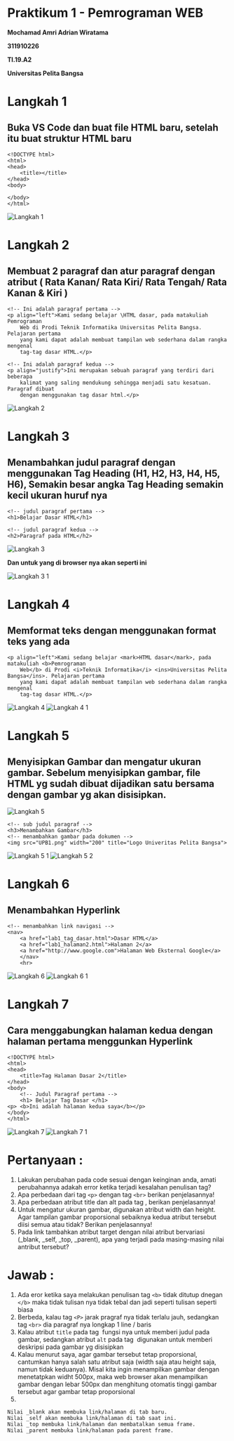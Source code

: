 # Praktikum 1 - Pemrograman WEB
<P> <B> Mochamad Amri Adrian Wiratama </B> </P> 
<P> <B> 311910226 </B> </P>
<P> <B> TI.19.A2 </B> </P>
<P> <B> Universitas Pelita Bangsa </B> </P>

# Langkah 1 

## Buka VS Code dan buat file HTML baru, setelah itu buat struktur HTML baru 
```
<!DOCTYPE html>
<html>
<head>
    <title></title>
</head>
<body>

</body>
</html>
```
![Langkah 1](https://user-images.githubusercontent.com/56380838/112936937-edebd900-9150-11eb-8d4e-e118f7614ca3.png)

# Langkah 2
## Membuat 2 paragraf dan atur paragraf dengan atribut ( Rata Kanan/ Rata Kiri/ Rata Tengah/ Rata Kanan & Kiri )
```
<!-- Ini adalah paragraf pertama -->
<p align="left">Kami sedang belajar \HTML dasar, pada matakuliah Pemrograman
    Web di Prodi Teknik Informatika Universitas Pelita Bangsa. Pelajaran pertama
    yang kami dapat adalah membuat tampilan web sederhana dalam rangka mengenal
    tag-tag dasar HTML.</p>

<!-- Ini adalah paragraf kedua -->
<p align="justify">Ini merupakan sebuah paragraf yang terdiri dari beberapa
    kalimat yang saling mendukung sehingga menjadi satu kesatuan. Paragraf dibuat
    dengan menggunakan tag dasar html.</p>
 ```
 ![Langkah 2](https://user-images.githubusercontent.com/56380838/112937164-62267c80-9151-11eb-9174-f6772f1f37f1.png)
 # Langkah 3
 ## Menambahkan judul paragraf dengan menggunakan Tag Heading (H1, H2, H3, H4, H5, H6), Semakin besar angka Tag Heading semakin kecil ukuran huruf nya
 ```
 <!-- judul paragraf pertama -->
<h1>Belajar Dasar HTML</h1>

<!-- judul paragraf kedua -->
<h2>Paragraf pada HTML</h2>
```
![Langkah 3](https://user-images.githubusercontent.com/56380838/112937451-dc570100-9151-11eb-868c-6a52b876844d.png)

<p> <b> Dan untuk yang di browser nya akan seperti ini </b> </p>

![Langkah 3 1](https://user-images.githubusercontent.com/56380838/112937463-df51f180-9151-11eb-96fd-eaf43aba2c8f.png)
# Langkah 4
## Memformat teks dengan menggunakan format teks yang ada
```
<p align="left">Kami sedang belajar <mark>HTML dasar</mark>, pada matakuliah <b>Pemrograman
    Web</b> di Prodi <i>Teknik Informatika</i> <ins>Universitas Pelita Bangsa</ins>. Pelajaran pertama
    yang kami dapat adalah membuat tampilan web sederhana dalam rangka mengenal
    tag-tag dasar HTML.</p>
```
![Langkah 4](https://user-images.githubusercontent.com/56380838/112939131-22619400-9155-11eb-99d4-ec05d6b50e9a.png)
![Langkah 4 1](https://user-images.githubusercontent.com/56380838/112939137-255c8480-9155-11eb-9597-594e2350517f.png)
# Langkah 5
## Menyisipkan Gambar dan mengatur ukuran gambar. Sebelum menyisipkan gambar, file HTML yg sudah dibuat dijadikan satu bersama dengan gambar yg akan disisipkan.
![Langkah 5](https://user-images.githubusercontent.com/56380838/112939407-9e5bdc00-9155-11eb-94ef-3df07698a2e1.png)
```
<!-- sub judul paragraf -->
<h3>Menambahkan Gambar</h3>
<!-- menambahkan gambar pada dokumen -->
<img src="UPB1.png" width="200" title="Logo Univeritas Pelita Bangsa">
```
![Langkah 5 1](https://user-images.githubusercontent.com/56380838/112939840-5f7a5600-9156-11eb-9a0f-cf7480ee1301.png)
![Langkah 5 2](https://user-images.githubusercontent.com/56380838/112939846-62754680-9156-11eb-9967-222c7206d88c.png)
# Langkah 6
## Menambahkan Hyperlink
```
<!-- menambahkan link navigasi -->
<nav>
    <a href="lab1_tag_dasar.html">Dasar HTML</a>
    <a href="lab1_halaman2.html">Halaman 2</a>
    <a href="http://www.google.com">Halaman Web Eksternal Google</a>
    </nav>
    <hr>
```
![Langkah 6](https://user-images.githubusercontent.com/56380838/112940334-34dccd00-9157-11eb-9099-76b9e4ff9767.png)
![Langkah 6 1](https://user-images.githubusercontent.com/56380838/112940344-373f2700-9157-11eb-919b-c920afefa067.png)
# Langkah 7
## Cara menggabungkan halaman kedua dengan halaman pertama menggunkan Hyperlink
```
<!DOCTYPE html>
<html>
<head>
    <title>Tag Halaman Dasar 2</title>
</head>
<body>
    <!-- Judul Paragraf pertama -->
    <h1> Belajar Tag Dasar </h1>
<p> <b>Ini adalah halaman kedua saya</b></p>
</body>
</html>
```
![Langkah 7](https://user-images.githubusercontent.com/56380838/112941549-f811d580-9158-11eb-851f-2cee6c25909f.png)
![Langkah 7 1](https://user-images.githubusercontent.com/56380838/112941558-fb0cc600-9158-11eb-9d93-0cefb5b91147.png)

# Pertanyaan :
1. Lakukan perubahan pada code sesuai dengan keinginan anda, amati perubahannya adakah error ketika terjadi kesalahan penulisan tag?
2. Apa perbedaan dari tag `<p>` dengan tag `<br>` berikan penjelasannya!
3. Apa perbedaan atribut title dan alt pada tag <img>, berikan penjelasannya!
4. Untuk mengatur ukuran gambar, digunakan atribut width dan height. Agar tampilan gambar proporsional sebaiknya kedua atribut tersebut diisi semua atau tidak? Berikan penjelasannya!
5. Pada link tambahkan atribut target dengan nilai atribut bervariasi (_blank, _self, _top, _parent), apa yang terjadi pada masing-masing nilai antribut tersebut?
# Jawab :
1. Ada eror ketika saya melakukan penulisan tag `<b>` tidak ditutup dnegan `</b>` maka tidak tulisan nya tidak tebal dan jadi seperti tulisan seperti biasa
2. Berbeda, kalau tag `<P>` jarak pragraf nya tidak terlalu jauh, sedangkan tag `<br>` dia paragraf nya longkap 1 line / baris
3. Kalau atribut `title` pada tag <img> fungsi nya untuk memberi judul pada gambar, sedangkan atribut `alt` pada tag <img> digunakan untuk memberi deskripsi pada gambar yg disisipkan
4. Kalau menurut saya, agar gambar tersebut tetap proporsional, cantumkan hanya salah satu atribut saja (width saja atau height saja, namun tidak keduanya). Misal kita ingin menampilkan gambar dengan menetatpkan widht 500px, maka web browser akan menampilkan gambar dengan lebar 500px dan menghitung otomatis tinggi gambar tersebut agar gambar tetap proporsional
5.
```
Nilai _blank akan membuka link/halaman di tab baru.
Nilai _self akan membuka link/halaman di tab saat ini.
Nilai _top membuka link/halaman dan membatalkan semua frame.
Nilai _parent membuka link/halaman pada parent frame.
```
